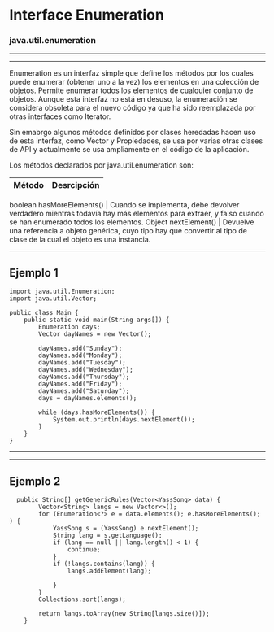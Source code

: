 # Interface Enumeration
### java.util.enumeration
 --------
 --------

  
 Enumeration es un interfaz simple que define los métodos por los cuales puede enumerar (obtener uno a la vez) los elementos en una colección de objetos. Permite enumerar todos los elementos de cualquier conjunto de objetos. 
Aunque esta interfaz no está en desuso, la enumeración se considera obsoleta para el nuevo código ya que ha sido reemplazada por otras interfaces como Iterator.

Sin emabrgo algunos métodos definidos por clases heredadas hacen uso de esta interfaz, como Vector y Propiedades, se usa por varias otras clases de API y actualmente se usa ampliamente en el código de la aplicación.

Los métodos declarados por java.util.enumeration son:

 
 Método | Desrcipción
------------- | -------------


boolean hasMoreElements() |  Cuando se implementa, debe devolver verdadero mientras todavía hay más elementos para extraer, y falso cuando se han enumerado todos los elementos.
Object nextElement()  |  Devuelve una referencia a objeto genérica, cuyo tipo hay que convertir al tipo de clase de la cual el objeto es una instancia.


--------
 
 ## Ejemplo 1
```javasfx
import java.util.Enumeration;
import java.util.Vector;

public class Main {
    public static void main(String args[]) {
        Enumeration days;
        Vector dayNames = new Vector();

        dayNames.add("Sunday");
        dayNames.add("Monday");
        dayNames.add("Tuesday");
        dayNames.add("Wednesday");
        dayNames.add("Thursday");
        dayNames.add("Friday");
        dayNames.add("Saturday");
        days = dayNames.elements();

        while (days.hasMoreElements()) {
            System.out.println(days.nextElement());
        }
    }
}

```
-----
------
## Ejemplo 2

```javasfx
  public String[] getGenericRules(Vector<YassSong> data) {
        Vector<String> langs = new Vector<>();
        for (Enumeration<?> e = data.elements(); e.hasMoreElements(); ) {
            YassSong s = (YassSong) e.nextElement();
            String lang = s.getLanguage();
            if (lang == null || lang.length() < 1) {
                continue;
            }
            if (!langs.contains(lang)) {
                langs.addElement(lang);

            }
        }
        Collections.sort(langs);

        return langs.toArray(new String[langs.size()]);
    }
```

